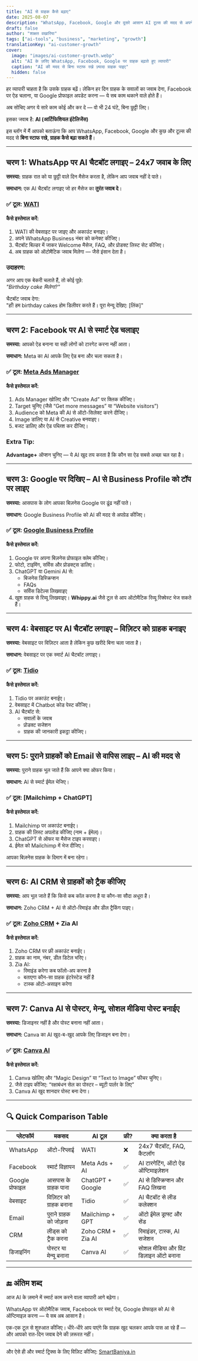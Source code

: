 ```yaml
---
title: "AI से ग्राहक कैसे बढ़ाए"
date: 2025-08-07
description: "WhatsApp, Facebook, Google और दूसरे आसान AI टूल्स की मदद से अपने बिज़नेस में ग्राहक बढ़ाइए – वो भी बिना स्टाफ रखे। ये गाइड खास तौर पर भारत के छोटे व्यापारियों के लिए है।"
draft: false
author: "शाक्षत वखारिया"
tags: ["ai-tools", "business", "marketing", "growth"]
translationKey: "ai-customer-growth"
cover:
  image: "images/ai-customer-growth.webp"
  alt: "AI के ज़रिए WhatsApp, Facebook, Google पर ग्राहक बढ़ाते हुए व्यापारी"
  caption: "AI की मदद से बिना स्टाफ रखे ज़्यादा ग्राहक पाइए"
  hidden: false
---
```


हर व्यापारी चाहता है कि उसके ग्राहक बढ़ें। लेकिन हर दिन ग्राहक के सवालों का जवाब देना, Facebook पर ऐड चलाना, या Google प्रोफाइल अपडेट करना — ये सब काम थकाने वाले होते हैं।

अब सोचिए अगर ये सारे काम कोई और कर दे — वो भी 24 घंटे, बिना छुट्टी लिए।

इसका जवाब है: **AI (आर्टिफिशियल इंटेलिजेंस)**

इस ब्लॉग में मैं आपको बताऊंगा कि आप WhatsApp, Facebook, Google और कुछ और टूल्स की मदद से **बिना स्टाफ रखे, ग्राहक कैसे बढ़ा सकते हैं**।

---

## चरण 1: WhatsApp पर AI चैटबॉट लगाइए – 24x7 जवाब के लिए

**समस्या:** ग्राहक रात को या छुट्टी वाले दिन मैसेज करता है, लेकिन आप जवाब नहीं दे पाते।

**समाधान:** एक AI चैटबॉट लगाइए जो हर मैसेज का **तुरंत जवाब दे**।

### ✅ टूल: [WATI](https://wati.io)

#### कैसे इस्तेमाल करें:

1. WATI की वेबसाइट पर जाइए और अकाउंट बनाइए।
2. अपने WhatsApp Business नंबर को कनेक्ट कीजिए।
3. चैटबॉट बिल्डर में जाकर Welcome मैसेज, FAQ, और प्रोडक्ट लिस्ट सेट कीजिए।
4. अब ग्राहक को ऑटोमैटिक जवाब मिलेगा — जैसे इंसान देता है।

### उदाहरण:

अगर आप एक बेकरी चलाते हैं, तो कोई पूछे:  
_"Birthday cake मिलेगा?"_

चैटबॉट जवाब देगा:  
"हाँ! हम birthday cakes होम डिलीवर करते हैं। पूरा मेन्यू देखिए: [लिंक]"

---

## चरण 2: Facebook पर AI से स्मार्ट ऐड चलाइए

**समस्या:** आपको ऐड बनाना या सही लोगों को टारगेट करना नहीं आता।

**समाधान:** Meta का AI आपके लिए ऐड बना और चला सकता है।

### ✅ टूल: [Meta Ads Manager](https://www.facebook.com/business/tools/ads-manager)

#### कैसे इस्तेमाल करें:

1. Ads Manager खोलिए और “Create Ad” पर क्लिक कीजिए।
2. Target चुनिए (जैसे “Get more messages” या “Website visitors”)
3. Audience को Meta की AI से ऑटो-सिलेक्ट करने दीजिए।
4. Image डालिए या AI से Creative बनवाइए।
5. बजट डालिए और ऐड पब्लिश कर दीजिए।

### Extra Tip:
**Advantage+** ऑप्शन चुनिए — ये AI खुद तय करता है कि कौन सा ऐड सबसे अच्छा चल रहा है।

---

## चरण 3: Google पर दिखिए – AI से Business Profile को टॉप पर लाइए

**समस्या:** आसपास के लोग आपका बिज़नेस Google पर ढूंढ नहीं पाते।

**समाधान:** Google Business Profile को AI की मदद से अपग्रेड कीजिए।

### ✅ टूल: [Google Business Profile](https://www.google.com/business/)

#### कैसे इस्तेमाल करें:

1. Google पर अपना बिज़नेस प्रोफाइल क्लेम कीजिए।
2. फोटो, टाइमिंग, सर्विस और प्रोडक्ट्स डालिए।
3. ChatGPT या Gemini AI से:
   - बिजनेस डिस्क्रिप्शन
   - FAQs
   - सर्विस डिटेल्स लिखवाइए
4. खुश ग्राहक से रिव्यू लिखवाइए। **Whippy.ai** जैसे टूल से आप ऑटोमैटिक रिव्यू रिक्वेस्ट भेज सकते हैं।

---

## चरण 4: वेबसाइट पर AI चैटबॉट लगाइए – विज़िटर को ग्राहक बनाइए

**समस्या:** वेबसाइट पर विज़िटर आता है लेकिन कुछ खरीदे बिना चला जाता है।

**समाधान:** वेबसाइट पर एक स्मार्ट AI चैटबॉट लगाइए।

### ✅ टूल: [Tidio](https://www.tidio.com/)

#### कैसे इस्तेमाल करें:

1. Tidio पर अकाउंट बनाईए।
2. वेबसाइट में Chatbot कोड पेस्ट कीजिए।
3. AI चैटबॉट से:
   - सवालों के जवाब
   - प्रोडक्ट सजेशन
   - ग्राहक की जानकारी इकट्ठा कीजिए।

---

## चरण 5: पुराने ग्राहकों को Email से वापिस लाइए – AI की मदद से

**समस्या:** पुराने ग्राहक भूल जाते हैं कि आपने क्या ऑफर किया।

**समाधान:** AI से स्मार्ट ईमेल भेजिए।

### ✅ टूल: [Mailchimp + ChatGPT]

#### कैसे इस्तेमाल करें:

1. Mailchimp पर अकाउंट बनाईए।
2. ग्राहक की लिस्ट अपलोड कीजिए (नाम + ईमेल)।
3. ChatGPT से ऑफर या मैसेज टाइप करवाइए।
4. ईमेल को Mailchimp में भेज दीजिए।

आपका बिज़नेस ग्राहक के दिमाग में बना रहेगा।

---

## चरण 6: AI CRM से ग्राहकों को ट्रैक कीजिए

**समस्या:** आप भूल जाते हैं कि किसे कब कॉल करना है या कौन-सा सौदा अधूरा है।

**समाधान:** Zoho CRM + AI से ऑटो-रिमाइंड और डील ट्रैकिंग पाइए।

### ✅ टूल: [Zoho CRM](https://www.zoho.com/in/crm/) + Zia AI

#### कैसे इस्तेमाल करें:

1. Zoho CRM पर फ्री अकाउंट बनाईए।
2. ग्राहक का नाम, नंबर, डील डिटेल भरिए।
3. Zia AI:
   - रिमाइंड करेगा कब फॉलो-अप करना है
   - बताएगा कौन-सा ग्राहक इंटरेस्टेड नहीं है
   - टास्क ऑटो-असाइन करेगा

---

## चरण 7: Canva AI से पोस्टर, मेन्यू, सोशल मीडिया पोस्ट बनाईए

**समस्या:** डिजाइनर नहीं है और पोस्ट बनाना नहीं आता।

**समाधान:** Canva का AI खुद-ब-खुद आपके लिए डिजाइन बना देगा।

### ✅ टूल: [Canva AI](https://www.canva.com/)

#### कैसे इस्तेमाल करें:

1. Canva खोलिए और “Magic Design” या “Text to Image” फीचर चुनिए।
2. जैसे टाइप कीजिए: “रक्षाबंधन सेल का पोस्टर – ब्यूटी पार्लर के लिए”
3. Canva AI खुद शानदार पोस्ट बना देगा।

---

## 🔍 Quick Comparison Table

| प्लेटफॉर्म        | मकसद                         | AI टूल              | फ्री?  | क्या करता है                              |
|------------------|-------------------------------|----------------------|--------|---------------------------------------------|
| WhatsApp         | ऑटो-रिप्लाई                   | WATI                 | ❌     | 24x7 चैटबॉट, FAQ, कैटलॉग                   |
| Facebook         | स्मार्ट विज्ञापन               | Meta Ads + AI        | ✅     | AI टारगेटिंग, ऑटो ऐड ऑप्टिमाइज़ेशन        |
| Google प्रोफाइल  | आसपास के ग्राहक पाना          | ChatGPT + Google     | ✅     | AI से डिस्क्रिप्शन और FAQ लिखना           |
| वेबसाइट          | विज़िटर को ग्राहक बनाना       | Tidio                | ✅     | AI चैटबॉट से लीड कलेक्शन                   |
| Email            | पुराने ग्राहक को जोड़ना        | Mailchimp + GPT      | ✅     | ऑटो ईमेल ड्राफ्ट और सेंड                    |
| CRM              | लीड्स को ट्रैक करना            | Zoho CRM + Zia AI    | ✅     | रिमाइंडर, टास्क, AI सजेशन                  |
| डिजाइनिंग        | पोस्टर या मेन्यू बनाना         | Canva AI             | ✅     | सोशल मीडिया और प्रिंट डिज़ाइन ऑटो बनाना    |

---

## 🔚 अंतिम शब्द

आज AI के ज़माने में स्मार्ट काम करने वाला व्यापारी आगे बढ़ेगा।

WhatsApp पर ऑटोमैटिक जवाब, Facebook पर स्मार्ट ऐड, Google प्रोफाइल को AI से ऑप्टिमाइज़ करना — ये सब अब आसान है।

एक-एक टूल से शुरुआत कीजिए। धीरे-धीरे आप पाएंगे कि ग्राहक खुद चलकर आपके पास आ रहे हैं — और आपको रात-दिन जवाब देने की ज़रूरत नहीं।

---

और ऐसे ही और स्मार्ट ट्रिक्स के लिए विज़िट कीजिए: [SmartBaniya.in](https://smartbaniya.in)
